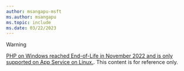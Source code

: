 ```yaml
---
author: msangapu-msft
ms.author: msangapu
ms.topic: include
ms.date: 03/22/2023
---
```


> [!WARNING]
> [PHP on Windows reached End-of-Life in November 2022 and is only supported on App Service on Linux.](https://github.com/Azure/app-service-linux-docs/blob/master/Runtime_Support/php_support.md#end-of-life-for-php-74). This content is for reference only.
>